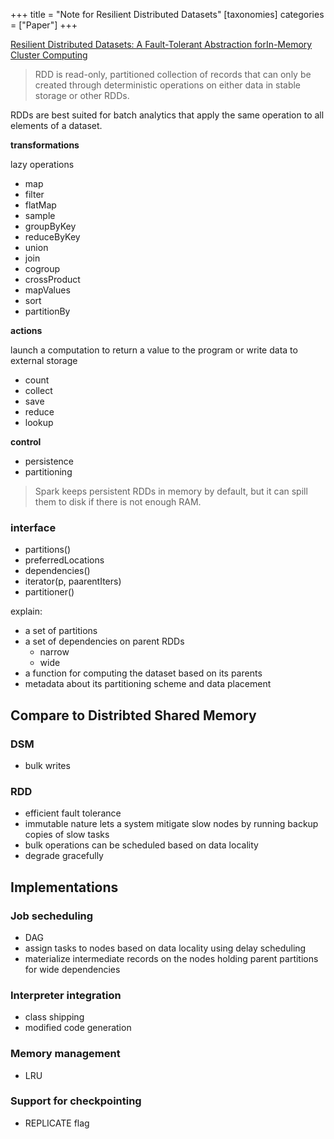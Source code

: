 +++
title = "Note for Resilient Distributed Datasets"
[taxonomies]
categories = ["Paper"]
+++

[Resilient Distributed Datasets: A Fault-Tolerant Abstraction forIn-Memory Cluster Computing](https://people.csail.mit.edu/matei/papers/2012/nsdi_spark.pdf)

<!-- more -->


> RDD is read-only, partitioned collection of records that can only be created through deterministic operations on either data in stable storage or other RDDs.

RDDs are best suited for batch analytics that apply the same operation to all elements of a dataset.

**transformations**

lazy operations

* map
* filter
* flatMap
* sample
* groupByKey
* reduceByKey
* union
* join
* cogroup
* crossProduct
* mapValues
* sort
* partitionBy

**actions**

launch a computation to return a value to the program or write data to external storage

* count
* collect
* save
* reduce
* lookup

**control**

* persistence
* partitioning

> Spark keeps persistent RDDs in memory by default, but it can spill them to disk if there is not enough RAM.

### interface

* partitions()
* preferredLocations
* dependencies()
* iterator(p, paarentIters)
* partitioner()

explain:

* a set of partitions
* a set of dependencies on parent RDDs
  * narrow
  * wide
* a function for computing the dataset based on its parents
* metadata about its partitioning scheme and data placement

## Compare to Distribted Shared Memory

### DSM

* bulk writes

### RDD

* efficient fault tolerance
* immutable nature lets a system mitigate slow nodes by running backup copies of slow tasks
* bulk operations can be scheduled based on data locality
* degrade gracefully

## Implementations

### Job secheduling

* DAG
* assign tasks to nodes based on data locality using delay scheduling
* materialize intermediate records on the nodes holding parent partitions for wide dependencies

### Interpreter integration

* class shipping
* modified code generation

### Memory management

* LRU

### Support for checkpointing

* REPLICATE flag
